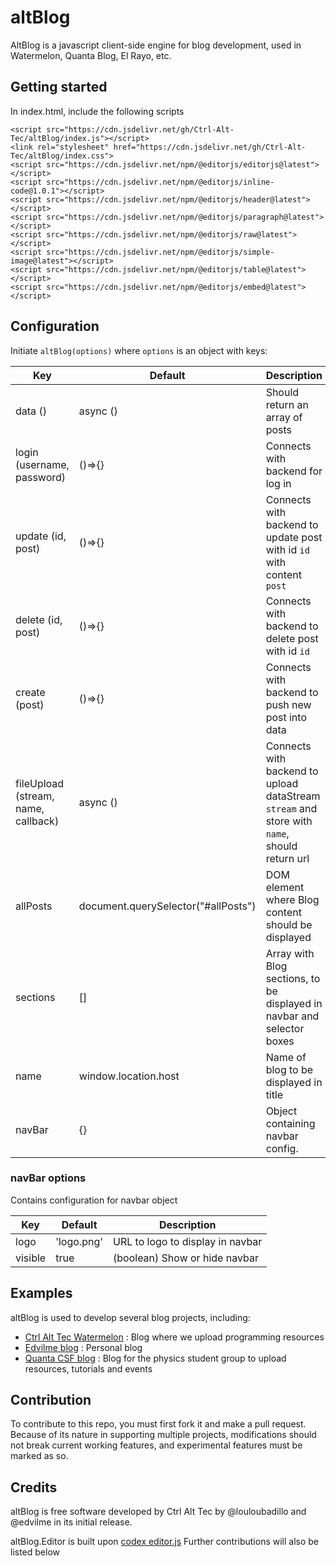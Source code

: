 # altBlog
AltBlog is a javascript client-side engine for blog development, used in Watermelon, Quanta Blog, El Rayo, etc. 

## Getting started
In index.html, include the following scripts

```
<script src="https://cdn.jsdelivr.net/gh/Ctrl-Alt-Tec/altBlog/index.js"></script>
<link rel="stylesheet" href="https://cdn.jsdelivr.net/gh/Ctrl-Alt-Tec/altBlog/index.css">
<script src="https://cdn.jsdelivr.net/npm/@editorjs/editorjs@latest"></script>
<script src="https://cdn.jsdelivr.net/npm/@editorjs/inline-code@1.0.1"></script>
<script src="https://cdn.jsdelivr.net/npm/@editorjs/header@latest"></script>
<script src="https://cdn.jsdelivr.net/npm/@editorjs/paragraph@latest"></script>
<script src="https://cdn.jsdelivr.net/npm/@editorjs/raw@latest"></script>
<script src="https://cdn.jsdelivr.net/npm/@editorjs/simple-image@latest"></script>
<script src="https://cdn.jsdelivr.net/npm/@editorjs/table@latest"></script>
<script src="https://cdn.jsdelivr.net/npm/@editorjs/embed@latest"></script>
```

## Configuration
Initiate `altBlog(options)` where `options` is an object with keys:

Key | Default | Description
--- | ---     | ---
data () | async () | Should return an array of posts
login (username, password) | ()=>{} | Connects with backend for log in
update (id, post) | ()=>{} | Connects with backend to update post with id `id` with content `post`
delete (id, post) | ()=>{} | Connects with backend to delete post with id `id`
create (post) | ()=>{} | Connects with backend to push new post into data
fileUpload (stream, name, callback) | async () | Connects with backend to upload dataStream `stream` and store with `name`, should return url
allPosts | document.querySelector("#allPosts") | DOM element where Blog content should be displayed
sections | [] | Array with Blog sections, to be displayed in navbar and selector boxes
name | window.location.host | Name of blog to be displayed in title
navBar | {} | Object containing navbar config.

### navBar options
Contains configuration for navbar object

Key | Default | Description
--- | ---     | ---
logo | 'logo.png' | URL to logo to display in navbar
visible | true | (boolean) Show or hide navbar

## Examples
altBlog is used to develop several blog projects, including:
* [Ctrl Alt Tec Watermelon](https://ctrl-alt-tec.hackclub.com/watermelon) : Blog where we upload programming resources
* [Edvilme blog](http://edvilme.tk/blog) : Personal blog
* [Quanta CSF blog](https://quantacsf.gihtub.io/blog) : Blog for the physics student group to upload resources, tutorials and events

## Contribution
To contribute to this repo, you must first fork it and make a pull request. Because of its nature in supporting multiple projects, modifications should not break current working features, and experimental features must be marked as so. 


## Credits
altBlog is free software developed by Ctrl Alt Tec by @louloubadillo and @edvilme in its initial release.

altBlog.Editor is built upon [codex editor.js](https://github.com/codex-team/editor.js)
Further contributions will also be listed below

